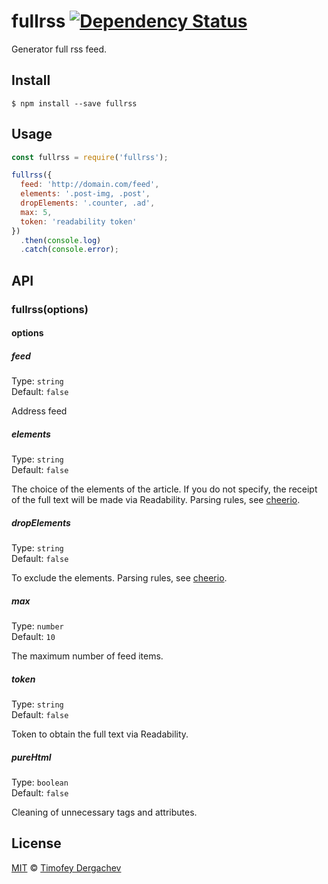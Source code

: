 # fullrss [![Dependency Status][depstat-image]][depstat-url]

Generator full rss feed.

## Install

```
$ npm install --save fullrss
```

## Usage

```js
const fullrss = require('fullrss');

fullrss({
  feed: 'http://domain.com/feed',
  elements: '.post-img, .post',
  dropElements: '.counter, .ad',
  max: 5,
  token: 'readability token'
})
  .then(console.log)
  .catch(console.error);
```

## API

### fullrss(options)

#### options

##### feed

Type: `string`  
Default: `false`

Address feed

##### elements

Type: `string`  
Default: `false`

The choice of the elements of the article. If you do not specify, the receipt of the full text will be made via Readability. Parsing rules, see [cheerio](https://github.com/cheeriojs/cheerio).

##### dropElements

Type: `string`  
Default: `false`

To exclude the elements. Parsing rules, see [cheerio](https://github.com/cheeriojs/cheerio).

##### max

Type: `number`  
Default: `10`

The maximum number of feed items.

##### token

Type: `string`  
Default: `false`

Token to obtain the full text via Readability.

##### pureHtml

Type: `boolean`  
Default: `false`

Cleaning of unnecessary tags and attributes.

## License

[MIT](LICENSE.md) © [Timofey Dergachev](http://exeto.me/)

[depstat-url]: https://gemnasium.com/exeto/fullrss
[depstat-image]: https://img.shields.io/gemnasium/exeto/fullrss.svg?style=flat
